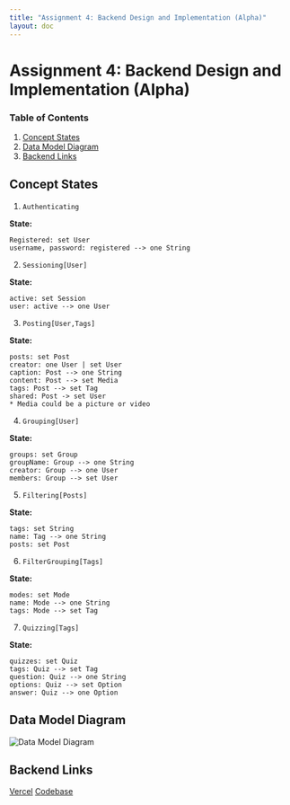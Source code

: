 ```yaml
---
title: "Assignment 4: Backend Design and Implementation (Alpha)"
layout: doc
---
```

# Assignment 4: Backend Design and Implementation (Alpha)

### Table of Contents
1. [Concept States](#concept-states)
2. [Data Model Diagram](#data-model-diagram) 
3. [Backend Links](#backend-links)


## Concept States
1. ```Authenticating```

**State:** 
```
Registered: set User
username, password: registered --> one String
```

2. ```Sessioning[User]```

**State:** 
```
active: set Session
user: active --> one User
```

3. ```Posting[User,Tags]```

**State:** 
```
posts: set Post
creator: one User | set User
caption: Post --> one String
content: Post --> set Media
tags: Post --> set Tag
shared: Post -> set User
* Media could be a picture or video
```

4. ```Grouping[User]```

**State:** 
```
groups: set Group
groupName: Group --> one String
creator: Group --> one User
members: Group --> set User
```

5. ```Filtering[Posts]```

**State:** 
```
tags: set String
name: Tag --> one String
posts: set Post
```

6. ```FilterGrouping[Tags]```

**State:** 
```
modes: set Mode
name: Mode --> one String
tags: Mode --> set Tag
```

7. ```Quizzing[Tags]```

**State:** 
```
quizzes: set Quiz
tags: Quiz --> set Tag
question: Quiz --> one String
options: Quiz --> set Option
answer: Quiz --> one Option
```
## Data Model Diagram
![Data Model Diagram](/assets/ModelDiagram.png)

## Backend Links
[Vercel](https://a4-eosin.vercel.app/)
[Codebase](https://github.com/EveSilf/A4)
